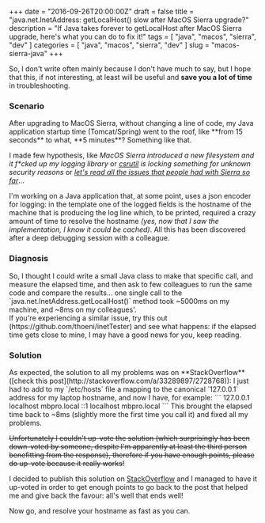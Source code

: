 +++
date = "2016-09-26T20:00:00Z"
draft = false
title = "java.net.InetAddress: getLocalHost() slow after MacOS Sierra upgrade?"
description = "If Java takes forever to getLocalHost after MacOS Sierra upgrade, here's what you can do to fix it!"
tags = [ "java", "macos", "sierra", "dev" ]
categories = [ "java", "macos", "sierra", "dev" ]
slug = "macos-sierra-java"
+++

So, I don't write often mainly because I don't have much to say, but I hope that this, if not interesting, at least will be useful and **save you a lot of time** in troubleshooting.

<h3>Scenario</h3>
After upgrading to MacOS Sierra, without changing a line of code, my Java application startup time (Tomcat/Spring) went to the roof, like **from 15 seconds** to what, **5 minutes**? Something like that.

I made few hypothesis, like *MacOS Sierra introduced a new filesystem and it f\*cked up my logging library* or *[csrutil](http://macossierra-slow.com/how-to-disable-sip-rootless-system-integrity-protection/) is locking something for unknown security reasons* or [*let's read all the issues that people had with Sierra so far*](http://macpaw.com/how-to/fix-macos-sierra-problems)...

I'm working on a Java application that, at some point, uses a json encoder for logging: in the template one of the logged fields is the hostname of the machine that is producing the log line which, to be printed, required a crazy amount of time to resolve the hostname *(yes, now that I saw the implementation, I know it could be cached)*. All this has been discovered after a deep debugging session with a colleague.

<h3>Diagnosis</h3>
So, I thought I could write a small Java class to make that specific call, and measure the elapsed time, and then ask to few colleagues to run the same code and compare the results... one single call to the `java.net.InetAddress.getLocalHost()` method took ~5000ms on my machine, and ~8ms on my colleagues'.<br/>
If you're experiencing a similar issue, try this out (https://github.com/thoeni/inetTester) and see what happens: if the elapsed time gets close to mine, I may have a good news for you, keep reading.

<h3>Solution</h3>
As expected, the solution to all my problems was on **StackOverflow** ([check this post](http://stackoverflow.com/a/33289897/2728768)): I just had to add to my `/etc/hosts` file a mapping to the canonical `127.0.0.1` address for my laptop hostname, and now I have, for example:
```
127.0.0.1   localhost mbpro.local
::1         localhost mbpro.local
```
This brought the elapsed time back to ~8ms (slightly more the first time you call it) and fixed all my problems.

<s>Unfortunately I couldn't up-vote the solution (which surprisingly has been down-voted by someone, despite I'm apparently at least the third person benefitting from the response), therefore if you have enough points, please do up-vote because it really works!</s>

I decided to publish this solution on [StackOverflow](http://stackoverflow.com/questions/39636792/sbt-test-extremely-slow-on-macos-sierra/39698914#39698914) and I managed to have it up-voted in order to get enough points to go back to the post that helped me and give back the favour: all's well that ends well!

Now go, and resolve your hostname as fast as you can.
